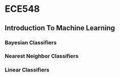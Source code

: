 # ECE548
## Introduction To Machine Learning

### Bayesian Classifiers

### Nearest Neighbor Classifiers

### Linear Classifiers
